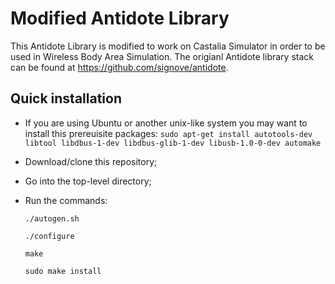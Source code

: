 # Modified Antidote Library

This Antidote Library is modified to work on Castalia Simulator in order to be used in Wireless Body Area Simulation.
The origianl Antidote library stack can be found at https://github.com/signove/antidote.

## Quick installation

  * If you are using Ubuntu or another unix-like system you may want to install this prereuisite packages:
`sudo apt-get install autotools-dev libtool libdbus-1-dev libdbus-glib-1-dev libusb-1.0-0-dev automake`

  * Download/clone this repository;
  * Go into the top-level directory;
  * Run the commands:
  
    `./autogen.sh`
    
     `./configure`
     
     `make` 
     
     `sudo make install`
